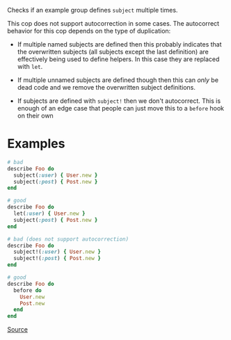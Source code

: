 
Checks if an example group defines `subject` multiple times.

This cop does not support autocorrection in some cases.
The autocorrect behavior for this cop depends on the type of
duplication:

  - If multiple named subjects are defined then this probably indicates
    that the overwritten subjects (all subjects except the last
    definition) are effectively being used to define helpers. In this
    case they are replaced with `let`.

  - If multiple unnamed subjects are defined though then this can *only*
    be dead code and we remove the overwritten subject definitions.

  - If subjects are defined with `subject!` then we don't autocorrect.
    This is enough of an edge case that people can just move this to
    a `before` hook on their own

# Examples

```ruby
# bad
describe Foo do
  subject(:user) { User.new }
  subject(:post) { Post.new }
end

# good
describe Foo do
  let(:user) { User.new }
  subject(:post) { Post.new }
end

# bad (does not support autocorrection)
describe Foo do
  subject!(:user) { User.new }
  subject!(:post) { Post.new }
end

# good
describe Foo do
  before do
    User.new
    Post.new
  end
end
```

[Source](http://www.rubydoc.info/gems/rubocop/RuboCop/Cop/RSpec/MultipleSubjects)